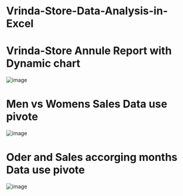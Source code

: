 # Vrinda-Store-Data-Analysis-in-Excel
# Vrinda-Store Annule Report with Dynamic chart
![image](https://github.com/Shubhamsh7550/Vrinda-Store-Data-Analysis-in-Excel/assets/171815892/b5fd8f10-ec8e-40fe-bd1b-cfb4d54fa7a2)

 # Men vs Womens Sales Data use pivote
![image](https://github.com/Shubhamsh7550/Vrinda-Store-Data-Analysis-in-Excel/assets/171815892/9630a3fe-8d0f-4fc3-8418-7f17f447c0c2)

# Oder and Sales accorging months  Data use pivote
![image](https://github.com/Shubhamsh7550/Vrinda-Store-Data-Analysis-in-Excel/assets/171815892/0f888f73-94cc-4590-8f2a-8e0fc54a3cfc)
